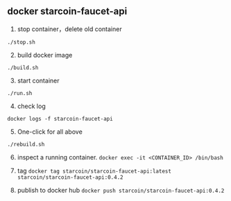 ## docker starcoin-faucet-api

1. stop container，delete old container

`./stop.sh`

2. build docker image

`./build.sh`

3. start container

`./run.sh`

4. check log

`docker logs -f starcoin-faucet-api`

5. One-click for all above

`./rebuild.sh`

6. inspect a running container.
   `docker exec -it <CONTAINER_ID> /bin/bash`

7. tag
   `docker tag starcoin/starcoin-faucet-api:latest starcoin/starcoin-faucet-api:0.4.2`

8. publish to docker hub
   `docker push starcoin/starcoin-faucet-api:0.4.2`
